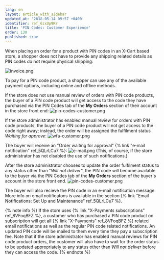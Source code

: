```yaml
---
lang: en
layout: article_with_sidebar
updated_at: '2018-05-14 09:57 +0400'
identifier: ref_6zxUp9Kr
title: 'PIN Codes: Customer Experience'
order: 130
published: true
---
```

When placing an order for a product with PIN codes in an X-Cart based store, a shopper does not have to provide any shipping related details as PIN codes do not require physical shipping:

![invoice.png]({{site.baseurl}}/attachments/ref_6zxUp9Kr/invoice.png)

To pay for a PIN code product, a shopper can use any of the available payment options, including online and offline methods.

If the store does not use manual review of orders with PIN code products, the buyer of a PIN code product will get access to the code they have purchased via the PIN Codes tab of the **My Orders** section of their account in the store front end:
![pin-codes-customer.png]({{site.baseurl}}/attachments/ref_6zxUp9Kr/pin-codes-customer.png)

If the store administrator has enabled manual review for orders with PIN code products, the buyer of a PIN code product will not get access to the code right away; instead, the order will be assigned the fulfilment status _Waiting for approve_:
![wfa-customer.png]({{site.baseurl}}/attachments/ref_6zxUp9Kr/wfa-customer.png)

The buyer will receive an "Order waiting for approval" {% link "e-mail notification" ref_5QLrLCu7 %}:
![e-mail.png]({{site.baseurl}}/attachments/ref_6zxUp9Kr/e-mail.png)
(This, of course, if the store administrator has not disabled the use of such notifications.)

After the store administrator chooses to update the order fulfilment status to any status other than "_Will not deliver_", the PIN code will become available to the buyer via the PIN Codes tab of the **My Orders** section of the buyer's account in the store front end.
![pin-codes-customer.png]({{site.baseurl}}/attachments/ref_6zxUp9Kr/pin-codes-customer.png)

The buyer will also recieve the PIN code in an e-mail notification message. More info on email notificatons is available in the section {% link "Email Notifications: Set Up and Maintenance" ref_5QLrLCu7 %}.

{% note info %}
If the store uses {% link "X-Payments subscriptions" ref_8VFoqBFZ %}, a customer who has purchased a PIN code product on subscription will get all {% link "X-Payments" ref_8VFoqBFZ %} related email notifications as well as the regular PIN code related notifications. An updated PIN code will be mailed to them every time they pay a subscription fee. Note that if the store administrator has enabled manual reviews for PIN code product orders, the customer will also have to wait for the order status to be updated appropriately to any status other than _Will not deliver_ before they can access the code.
{% endnote %}

 